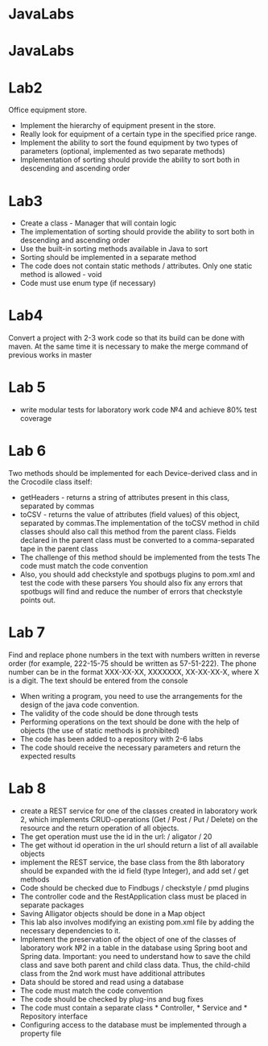 # JavaLabs
# JavaLabs
# Lab2
Office equipment store.
- Implement the hierarchy of equipment present in the store.
- Really look for equipment of a certain type in the specified price range.
- Implement the ability to sort the found equipment by two types of parameters (optional, implemented as two separate methods)
- Implementation of sorting should provide the ability to sort both in descending and ascending order
# Lab3
- Create a class - Manager that will contain logic
- The implementation of sorting should provide the ability to sort both in descending and ascending order
- Use the built-in sorting methods available in Java to sort
- Sorting should be implemented in a separate method
- The code does not contain static methods / attributes. Only one static method is allowed - void
- Code must use enum type (if necessary)
# Lab4
Convert a project with 2-3 work code so that its build can be done with maven.
At the same time it is necessary to make the merge command of previous works in master
# Lab 5
- write modular tests for laboratory work code №4 and achieve 80% test coverage
# Lab 6
Two methods should be implemented for each Device-derived class and in the Crocodile class itself:
- getHeaders - returns a string of attributes present in this class, separated by commas
- toCSV - returns the value of attributes (field values) of this object, separated by commas.The implementation of the toCSV method in child classes should also call this method from the parent class. Fields declared in the parent class must be converted to a comma-separated tape in the parent class
- The challenge of this method should be implemented from the tests
The code must match the code convention
- Also, you should add checkstyle and spotbugs plugins to pom.xml and test the code with these parsers
You should also fix any errors that spotbugs will find and reduce the number of errors that checkstyle points out.
# Lab 7
Find and replace phone numbers in the text with numbers written in reverse order (for example, 222-15-75 should be written as 57-51-222). The phone number can be in the format ХХХ-ХХ-ХХ, ХХХХХХХ, ХХ-ХХ-ХХ-Х, where Х is a digit. The text should be entered from the console
- When writing a program, you need to use the arrangements for the design of the java code convention.
- The validity of the code should be done through tests
- Performing operations on the text should be done with the help of objects (the use of static methods is prohibited)
- The code has been added to a repository with 2-6 labs
- The code should receive the necessary parameters and return the expected results

# Lab 8
- create a REST service for one of the classes created in laboratory work 2, which implements CRUD-operations (Get / Post / Put / Delete) on the resource and the return operation of all objects.
- The get operation must use the id in the url: / aligator / 20
- The get without id operation in the url should return a list of all available objects
- implement the REST service, the base class from the 8th laboratory should be expanded with the id field (type Integer), and add set / get methods
- Сode should be checked due to Findbugs / checkstyle / pmd plugins
- The controller code and the RestApplication class must be placed in separate packages
- Saving Alligator objects should be done in a Map object
- This lab also involves modifying an existing pom.xml file by adding the necessary dependencies to it.
- Implement the preservation of the object of one of the classes of laboratory work №2 in a table in the database using Spring boot and Spring data. Important: you need to understand how to save the child class and save both parent and child class data. Thus, the child-child class from the 2nd work must have additional attributes
- Data should be stored and read using a database
- The code must match the code convention
- The code should be checked by plug-ins and bug fixes
- The code must contain a separate class * Controller, * Service and * Repository interface
- Configuring access to the database must be implemented through a property file

